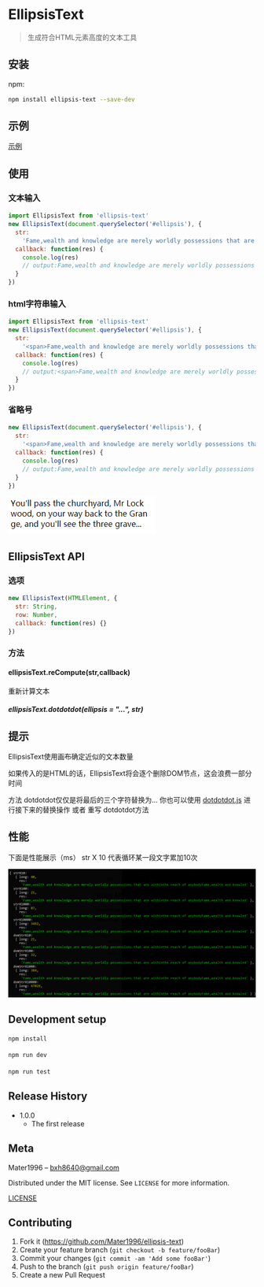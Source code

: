 # EllipsisText

> 生成符合HTML元素高度的文本工具

## 安装

npm:

```sh
npm install ellipsis-text --save-dev
```

## 示例

[示例](https://codepen.io/xbup/pen/eYYZeOd)

## 使用

### 文本输入

```js
import EllipsisText from 'ellipsis-text'
new EllipsisText(document.querySelector('#ellipsis'), {
  str:
    'Fame,wealth and knowledge are merely worldly possessions that are withinthe reach of anybodyFame,wealth and knowledge are merely worldly possessions that are withinthe reach of anybodyFame',
  callback: function(res) {
    console.log(res)
    // output:Fame,wealth and knowledge are merely worldly possessions that are withinthe reach of anybodyFame,wealth and knowled
  }
})
```
### html字符串输入

```js
import EllipsisText from 'ellipsis-text'
new EllipsisText(document.querySelector('#ellipsis'), {
  str:
    '<span>Fame,wealth and knowledge are merely worldly possessions that are withinthe reach of anybodyFame,wealth and knowledge are merely worldly possessions that are withinthe reach of anybodyFame</span>',
  callback: function(res) {
    console.log(res)
    // output:<span>Fame,wealth and knowledge are merely worldly possessions that are withinthe reach of anybodyFame,wealt</span>
  }
})
```

### 省略号

```js
new EllipsisText(document.querySelector('#ellipsis'), {
  str:
    '<span>Fame,wealth and knowledge are merely worldly possessions that are withinthe reach of anybodyFame,wealth and knowledge are merely worldly possessions that are withinthe reach of anybodyFame</span>',
  callback: function(res) {
    console.log(res)
    // output:Fame,wealth and knowledge are merely worldly possessions that are withinthe reach of anybodyFame,wealth and knowled
  }
})
```

![example](https://raw.githubusercontent.com/Mater1996/ellipsis-text/master/example.png)

## EllipsisText API

### 选项

```js
new EllipsisText(HTMLElement, {
  str: String,
  row: Number,
  callback: function(res) {}
})
```
### 方法

#### ellipsisText.reCompute(str,callback)

重新计算文本

##### ellipsisText.dotdotdot(ellipsis = "...", str)

## 提示

EllipsisText使用画布确定近似的文本数量

如果传入的是HTML的话，EllipsisText将会逐个删除DOM节点，这会浪费一部分时间

方法 dotdotdot仅仅是将最后的三个字符替换为...
你也可以使用 [dotdotdot.js](http://dotdotdot.frebsite.nl/) 进行接下来的替换操作 或者 重写 dotdotdot方法

## 性能

下面是性能展示（ms）
str X 10
代表循环某一段文字累加10次

![](https://raw.githubusercontent.com/Mater1996/ellipsis-text/master/performance.jpg)

## Development setup

```sh
npm install

npm run dev

npm run test
```

## Release History

- 1.0.0
  - The first release

## Meta

Mater1996 – bxh8640@gmail.com

Distributed under the MIT license. See `LICENSE` for more information.

[LICENSE](https://github.com/Mater1996/ellipsis-text/blob/master/LICENSE)

## Contributing

1. Fork it (<https://github.com/Mater1996/ellipsis-text>)
2. Create your feature branch (`git checkout -b feature/fooBar`)
3. Commit your changes (`git commit -am 'Add some fooBar'`)
4. Push to the branch (`git push origin feature/fooBar`)
5. Create a new Pull Request

